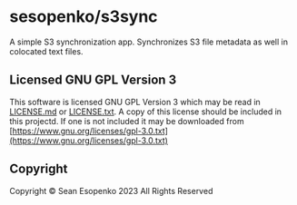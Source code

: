# sesopenko/s3sync

A simple S3 synchronization app. Synchronizes S3 file metadata as well in colocated text files.

## Licensed GNU GPL Version 3

This software is licensed GNU GPL Version 3 which may be read in [LICENSE.md](LICENSE.md) or [LICENSE.txt](LICENSE.txt).
A copy of this license should be included in this projectd. If one is not included it may be downloaded
from [https://www.gnu.org/licenses/gpl-3.0.txt](https://www.gnu.org/licenses/gpl-3.0.txt)

## Copyright

Copyright © Sean Esopenko 2023 All Rights Reserved